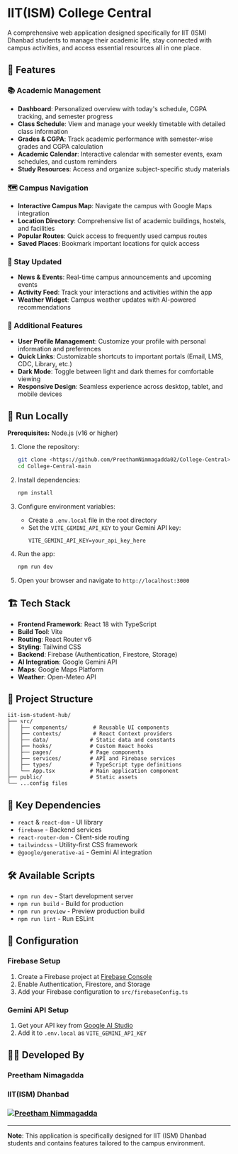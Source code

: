 # IIT(ISM) College Central

A comprehensive web application designed specifically for IIT (ISM) Dhanbad students to manage their academic life, stay connected with campus activities, and access essential resources all in one place.

## 🌟 Features

### 📚 Academic Management
- **Dashboard**: Personalized overview with today's schedule, CGPA tracking, and semester progress
- **Class Schedule**: View and manage your weekly timetable with detailed class information
- **Grades & CGPA**: Track academic performance with semester-wise grades and CGPA calculation
- **Academic Calendar**: Interactive calendar with semester events, exam schedules, and custom reminders
- **Study Resources**: Access and organize subject-specific study materials

### 🗺️ Campus Navigation
- **Interactive Campus Map**: Navigate the campus with Google Maps integration
- **Location Directory**: Comprehensive list of academic buildings, hostels, and facilities
- **Popular Routes**: Quick access to frequently used campus routes
- **Saved Places**: Bookmark important locations for quick access

### 📰 Stay Updated
- **News & Events**: Real-time campus announcements and upcoming events
- **Activity Feed**: Track your interactions and activities within the app 
- **Weather Widget**: Campus weather updates with AI-powered recommendations

### 🎯 Additional Features
- **User Profile Management**: Customize your profile with personal information and preferences
- **Quick Links**: Customizable shortcuts to important portals (Email, LMS, CDC, Library, etc.)
- **Dark Mode**: Toggle between light and dark themes for comfortable viewing
- **Responsive Design**: Seamless experience across desktop, tablet, and mobile devices

## 🚀 Run Locally

**Prerequisites:**  Node.js (v16 or higher)

1. Clone the repository:
   ```bash
   git clone <https://github.com/PreethamNimmagadda02/College-Central>
   cd College-Central-main
   ```

2. Install dependencies:
   ```bash
   npm install
   ```

3. Configure environment variables:
   - Create a `.env.local` file in the root directory
   - Set the `VITE_GEMINI_API_KEY` to your Gemini API key:
     ```
     VITE_GEMINI_API_KEY=your_api_key_here
     ```

4. Run the app:
   ```bash
   npm run dev
   ```

5. Open your browser and navigate to `http://localhost:3000`

## 🏗️ Tech Stack

- **Frontend Framework**: React 18 with TypeScript
- **Build Tool**: Vite
- **Routing**: React Router v6
- **Styling**: Tailwind CSS
- **Backend**: Firebase (Authentication, Firestore, Storage)
- **AI Integration**: Google Gemini API
- **Maps**: Google Maps Platform
- **Weather**: Open-Meteo API

## 📁 Project Structure

```
iit-ism-student-hub/
├── src/
│   ├── components/        # Reusable UI components
│   ├── contexts/          # React Context providers
│   ├── data/             # Static data and constants
│   ├── hooks/            # Custom React hooks
│   ├── pages/            # Page components
│   ├── services/         # API and Firebase services
│   ├── types/            # TypeScript type definitions
│   └── App.tsx           # Main application component
├── public/               # Static assets
└── ...config files
```

## 🔑 Key Dependencies

- `react` & `react-dom` - UI library
- `firebase` - Backend services
- `react-router-dom` - Client-side routing
- `tailwindcss` - Utility-first CSS framework
- `@google/generative-ai` - Gemini AI integration

## 🛠️ Available Scripts

- `npm run dev` - Start development server
- `npm run build` - Build for production
- `npm run preview` - Preview production build
- `npm run lint` - Run ESLint

## 📝 Configuration

### Firebase Setup
1. Create a Firebase project at [Firebase Console](https://console.firebase.google.com/)
2. Enable Authentication, Firestore, and Storage
3. Add your Firebase configuration to `src/firebaseConfig.ts`

### Gemini API Setup
1. Get your API key from [Google AI Studio](https://makersuite.google.com/app/apikey)
2. Add it to `.env.local` as `VITE_GEMINI_API_KEY`

## 👨‍💻 Developed By

### Preetham Nimagadda
### IIT(ISM) Dhanbad
### <a href="https://www.linkedin.com/in/preethamnimmagadda" target="_blank"><img src="https://img.shields.io/badge/LinkedIn-0077B5?style=for-the-badge&logo=linkedin&logoColor=white" alt="Preetham Nimmagadda"/> </a>

---

**Note**: This application is specifically designed for IIT (ISM) Dhanbad students and contains features tailored to the campus environment.
